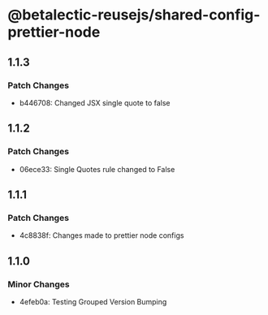 # @betalectic-reusejs/shared-config-prettier-node

## 1.1.3

### Patch Changes

- b446708: Changed JSX single quote to false

## 1.1.2

### Patch Changes

- 06ece33: Single Quotes rule changed to False

## 1.1.1

### Patch Changes

- 4c8838f: Changes made to prettier node configs

## 1.1.0

### Minor Changes

- 4efeb0a: Testing Grouped Version Bumping
